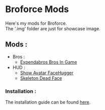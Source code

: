 # Broforce Mods
 Here's my mods for Broforce.  
 The '.img' folder are just for showcase image.

## Mods :
 * Bros :
    * [Expendabros Bros In Game](https://github.com/Gorzon38/Broforce-Mods/tree/main/Expendables%20Bros%20In%20Game)  
 * HUD :
    * [Show Avatar FaceHugger](https://github.com/Gorzon38/Broforce-Mods/tree/main/Show%20Avatar%20FaceHugger)
    * [Skeleton Dead Face](https://github.com/Gorzon38/Broforce-Mods/tree/main/Skeleton%20Dead%20Face)

### Installation :
The installation guide can be found [here](https://steamcommunity.com/sharedfiles/filedetails/?id=2434812447).  